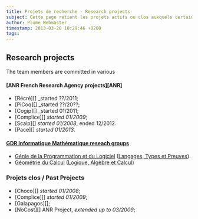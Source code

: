 ```yaml
---
title: Projets de recherche - Research projects
subject: Cette page retient les projets actifs ou clos auxquels certains d'entre nous participent.
author: Plume Webmaster
timestamp: 2013-03-28 10:29:46 +0200
tags: 
---
```


## Research projects

The team members are committed in various

#### [ANR French Research Agency projects][ANR]

* [Récré][] _started ??/2011;
* [PiCoq][] _started ??/20??;
* [Cogip][] _started 01/2011;
* [Complice][] _started 01/2009_;
* [Scalp][] _started 01/2008_, ended 12/2012.
* [Pace][] _started 01/2013_.

#### [GDR Informatique Mathématique reseach groups][GDR]

* [Génie de la Programmation et du Logiciel][GPL] ([Langages, Types et Preuves][GDR-GPL]).
* [Géométrie du Calcul][GDR-IM] ([Logique, Algèbre et Calcul][GDR-LAC])

[GDR]: http://www.gdr-im.fr/
[GDR-GPL]: http://gdr-gpl.cnrs.fr/
[GPL]: http://www.lri.fr/%7Epaulin/GPL/
[GDR-IM]: http://iml.univ-mrs.fr/%7Eregnier/gdr-im/
[GDR-LAC]: http://www.pps.jussieu.fr/%7Ekesner/gdr/presentation.html

###  Projets clos / Past Projects

* [Choco][] _started 01/2008_;
* [Complice][] _started 01/2009_;
* [Galapagos][];
* [NoCost][] ANR Project, _extended up to 03/2009_;

